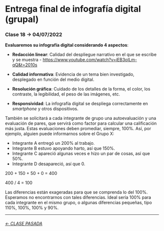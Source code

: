 # Entrega final de infografía digital (grupal)

###  Clase 18 → 04/07/2022

**Evaluaremos su infografía digital considerando 4 aspectos**:

- **Redacción linear**: Calidad del despliegue narrativo en el que se escribe y se muestra - https://www.youtube.com/watch?v=iEB3oILm-qQ&t=2010s

- **Calidad informativa**: Evidencia de un tema bien investigado, desplegado en función del medio digital.

- **Resolución gráfica**: Cuidado de los detalles de la forma, el color, los contraste, la legibilidad, el peso de las imágenes, etc.

- **Responsividad**: La infografía digital se despliega correctamente en *smartphone* y otros dispositivos.

También se solicitará a cada integrante de grupo una autoevaluación y una evaluación de pares, que servirá como factor para calcular una calificación más justa. Estas evaluaciones deben promediar, siempre, 100%. Así, por ejemplo, alguien puede informarnos sobre el Grupo X:

- Integrante A entregó un 200% al trabajo.
- Integrante B estuvo apoyando harto, así que 150%.
- Integrante C apareció algunas veces e hizo un par de cosas, así que 50%.
- Integrante D desapareció, así que 0.

200 + 150 + 50 + 0 = 400

400 / 4 = 100 

Las diferencias están exageradas para que se comprenda lo del 100%. Esperamos no encontrarnos con tales diferencias. Ideal sería 100% para cada integrante en el mismo grupo, o algunas diferencias pequeñas, tipo 110%, 100%, 100% y 90%.


- - - - - - - - - - -

###### [← CLASE PASADA](https://github.com/profesorfaco/dno075-2022-1/tree/main/clase-15)

